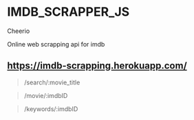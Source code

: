 # IMDB_SCRAPPER_JS
Cheerio


Online  web scrapping api for imdb


## https://imdb-scrapping.herokuapp.com/



>   /search/:movie_title


>  /movie/:imdbID


> /keywords/:imdbID
